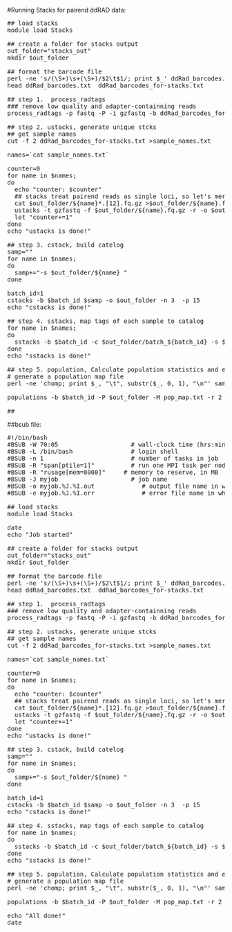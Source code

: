 #Running Stacks for pairend ddRAD data:

<pre>
## load stacks
module load Stacks

## create a folder for stacks output
out_folder="stacks_out"
mkdir $out_folder

## format the barcode file
perl -ne 's/(\S+)\s+(\S+)/$2\t$1/; print $_' ddRad_barcodes.txt  >ddRad_barcodes_for-stacks.txt 
head ddRad_barcodes.txt  ddRad_barcodes_for-stacks.txt

## step 1.  process_radtags
### remove low quality and adapter-containning reads
process_radtags -p fastq -P -i gzfastq -b ddRad_barcodes_for-stacks.txt -o $out_folder --renz_1 pstI --renz_2 ecoRI -E phred33 -r -c -q

## step 2. ustacks, generate unique stcks
## get sample names
cut -f 2 ddRad_barcodes_for-stacks.txt >sample_names.txt 

names=`cat sample_names.txt`

counter=0
for name in $names;
do
  echo "counter: $counter"
  ## stacks treat pairend reads as single loci, so let's merge fastq files for each sample
  cat $out_folder/${name}*.[12].fq.gz >$out_folder/${name}.fq.gz
  ustacks -t gzfastq -f $out_folder/${name}.fq.gz -r -o $out_folder -i $counter -m 5 -M 3 -p 1
  let "counter+=1"
done
echo "ustacks is done!"

## step 3. cstack, build catelog
samp=""
for name in $names;
do
  samp+="-s $out_folder/${name} "
done

batch_id=1
cstacks -b $batch_id $samp -o $out_folder -n 3  -p 15 
echo "cstacks is done!"

## step 4. sstacks, map tags of each sample to catalog
for name in $names;
do
  sstacks -b $batch_id -c $out_folder/batch_${batch_id} -s $out_folder/$name -o $out_folder  
done
echo "sstacks is done!"

## step 5. population, Calculate population statistics and export several output files
# generate a population map file
perl -ne 'chomp; print $_, "\t", substr($_, 0, 1), "\n"' sample_names.txt >pop_map.txt

populations -b $batch_id -P $out_folder -M pop_map.txt -r 2 -m 5 -e pstI -t 15 --genomic --fasta --vcf --structure --phylip

##
</pre>

##bsub file:

<pre>
#!/bin/bash
#BSUB -W 70:05                    # wall-clock time (hrs:mins)
#BSUB -L /bin/bash                # login shell    
#BSUB -n 1                        # number of tasks in job
#BSUB -R "span[ptile=1]"          # run one MPI task per node
#BSUB -R "rusage[mem=8000]"     # memory to reserve, in MB
#BSUB -J myjob                    # job name
#BSUB -o myjob.%J.%I.out             # output file name in which %J is replaced by the job ID
#BSUB -e myjob.%J.%I.err             # error file name in which %J is replaced by the job ID

## load stacks
module load Stacks

date
echo "Job started"

## create a folder for stacks output
out_folder="stacks_out"
mkdir $out_folder

## format the barcode file
perl -ne 's/(\S+)\s+(\S+)/$2\t$1/; print $_' ddRad_barcodes.txt  >ddRad_barcodes_for-stacks.txt 
head ddRad_barcodes.txt  ddRad_barcodes_for-stacks.txt

## step 1.  process_radtags
### remove low quality and adapter-containning reads
process_radtags -p fastq -P -i gzfastq -b ddRad_barcodes_for-stacks.txt -o $out_folder --renz_1 pstI --renz_2 ecoRI -E phred33 -r -c -q

## step 2. ustacks, generate unique stcks
## get sample names
cut -f 2 ddRad_barcodes_for-stacks.txt >sample_names.txt 

names=`cat sample_names.txt`

counter=0
for name in $names;
do
  echo "counter: $counter"
  ## stacks treat pairend reads as single loci, so let's merge fastq files for each sample
  cat $out_folder/${name}*.[12].fq.gz >$out_folder/${name}.fq.gz
  ustacks -t gzfastq -f $out_folder/${name}.fq.gz -r -o $out_folder -i $counter -m 5 -M 3 -p 1
  let "counter+=1"
done
echo "ustacks is done!"

## step 3. cstack, build catelog
samp=""
for name in $names;
do
  samp+="-s $out_folder/${name} "
done

batch_id=1
cstacks -b $batch_id $samp -o $out_folder -n 3  -p 15 
echo "cstacks is done!"

## step 4. sstacks, map tags of each sample to catalog
for name in $names;
do
  sstacks -b $batch_id -c $out_folder/batch_${batch_id} -s $out_folder/$name -o $out_folder  
done
echo "sstacks is done!"

## step 5. population, Calculate population statistics and export several output files
# generate a population map file
perl -ne 'chomp; print $_, "\t", substr($_, 0, 1), "\n"' sample_names.txt >pop_map.txt

populations -b $batch_id -P $out_folder -M pop_map.txt -r 2 -m 5 -e pstI -t 15 --genomic --fasta --vcf --structure --phylip

echo "All done!"
date
</pre>




